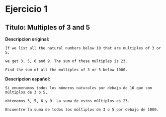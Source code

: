 Ejercicio 1
===========

Titulo: Multiples of 3 and 5
----------------------------

**Descripcion original:**

    If we list all the natural numbers below 10 that are multiples of 3 or 5,
    
    we get 3, 5, 6 and 9. The sum of these multiples is 23.
    
    Find the sum of all the multiples of 3 or 5 below 1000.

**Descripcion español:**

    Si enumeramos todos los números naturales por debajo de 10 que son múltiplos de 3 o 5,
    
    obtenemos 3, 5, 6 y 9. La suma de estos múltiplos es 23.
    
    Encuentre la suma de todos los múltiplos de 3 o 5 por debajo de 1000.